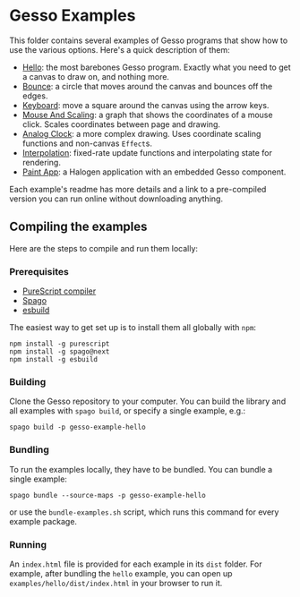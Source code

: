# Gesso Examples

This folder contains several examples of Gesso programs that show how to use the various options. Here's a quick description of them:

- [Hello](hello): the most barebones Gesso program. Exactly what you need to get a canvas to draw on, and nothing more.
- [Bounce](bounce): a circle that moves around the canvas and bounces off the edges.
- [Keyboard](keyboard): move a square around the canvas using the arrow keys.
- [Mouse And Scaling](mouse-and-scaling): a graph that shows the coordinates of a mouse click. Scales coordinates between page and drawing.
- [Analog Clock](analog-clock): a more complex drawing. Uses coordinate scaling functions and non-canvas `Effect`s.
- [Interpolation](interpolation): fixed-rate update functions and interpolating state for rendering.
- [Paint App](paint-app): a Halogen application with an embedded Gesso component.

Each example's readme has more details and a link to a pre-compiled version you can run online without downloading anything.

## Compiling the examples

Here are the steps to compile and run them locally:

### Prerequisites

- [PureScript compiler](https://github.com/purescript/purescript)
- [Spago](https://github.com/purescript/spago#installation)
- [esbuild](https://esbuild.github.io/getting-started/)

The easiest way to get set up is to install them all globally with `npm`:

```
npm install -g purescript
npm install -g spago@next
npm install -g esbuild
```

### Building

Clone the Gesso repository to your computer. You can build the library and all examples with `spago build`, or specify a single example, e.g.:

```
spago build -p gesso-example-hello
```

### Bundling

To run the examples locally, they have to be bundled. You can bundle a single example:

```
spago bundle --source-maps -p gesso-example-hello
```

or use the `bundle-examples.sh` script, which runs this command for every example package.

### Running

An `index.html` file is provided for each example in its `dist` folder. For example, after bundling the `hello` example, you can open up `examples/hello/dist/index.html` in your browser to run it.
